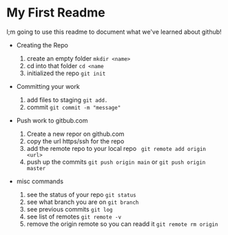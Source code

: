 # My First Readme

I;m going to use this readme to document what we've learned about github!

- Creating the Repo
    1. create an empty folder `mkdir <name>`
    2. cd into that folder `cd <name`
    3. initialized the repo `git init`

- Committing your work
    1. add files to staging `git add.`
    2. commit `git commit -m "message"`

- Push work to gitbub.com
    1. Create a new repor on github.com
    2. copy the url https/ssh for the repo
    3. add the remote repo to your local repo ` git remote add origin <url>`
    4. push up the commits `git push origin main` or `git push origin master`

- misc commands
    1. see the status of your repo `git status`
    2. see what branch you are on `git branch`
    3. see previous commits `git log`
    4. see list of remotes `git remote -v`
    5. remove the origin remote so you can readd it `git remote rm origin`
